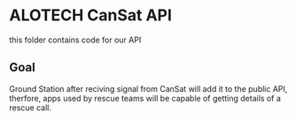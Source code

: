# ALOTECH CanSat API

this folder contains code for our API

## Goal

Ground Station after reciving signal from CanSat will add it to the public API, therfore, apps used by rescue teams will be capable of getting details of a rescue call.



